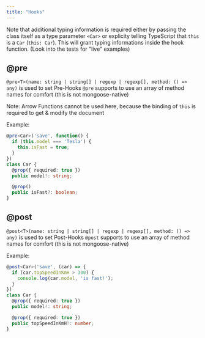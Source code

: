 ```yaml
---
title: "Hooks"
---
```


Note that additional typing information is required either by passing the class itself as a type parameter `<Car>` or explicity telling TypeScript that `this` is a `Car` (`this: Car`). This will grant typing informations inside the hook function. (Look into the tests for "live" examples)

## @pre

`@pre<T>(name: string | string[] | regexp | regexp[], method: () => any)` is used to set Pre-Hooks
  `@pre` supports to use an array of method names for comfort (this is not mongoose-native)

Note: Arrow Functions cannot be used here, because the binding of `this` is required to get & modify the document

Example:

```ts
@pre<Car>('save', function() {
  if (this.model === 'Tesla') {
    this.isFast = true;
  }
})
class Car {
  @prop({ required: true })
  public model!: string;

  @prop()
  public isFast?: boolean;
}
```

## @post

`@post<T>(name: string | string[] | regexp | regexp[], method: () => any)` is used to set Post-Hooks
  `@post` supports to use an array of method names for comfort (this is not mongoose-native)

Example:

```ts
@post<Car>('save', (car) => {
  if (car.topSpeedInKmH > 300) {
    console.log(car.model, 'is fast!');
  }
})
class Car {
  @prop({ required: true })
  public model!: string;

  @prop({ required: true })
  public topSpeedInKmH!: number;
}
```
